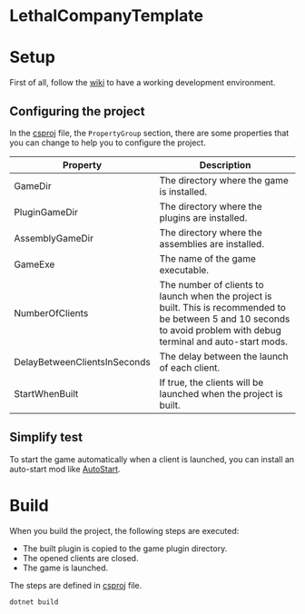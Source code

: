 # LethalCompanyTemplate

# Setup

First of all, follow the [wiki](https://lethal.wiki/dev/initial-setup) to have a working development environment.

## Configuring the project

In the [csproj](LethalCompanyTemplate/LethalCompanyTemplate.csproj) file,
the `PropertyGroup` section, there are some properties that you can change to help you to configure the project.

| Property                     | Description                                                                                                                                                             |
|------------------------------|-------------------------------------------------------------------------------------------------------------------------------------------------------------------------|
| GameDir                      | The directory where the game is installed.                                                                                                                              |
| PluginGameDir                | The directory where the plugins are installed.                                                                                                                          |
| AssemblyGameDir              | The directory where the assemblies are installed.                                                                                                                       |
| GameExe                      | The name of the game executable.                                                                                                                                        |
| NumberOfClients              | The number of clients to launch when the project is built. This is recommended to be between 5 and 10 seconds to avoid problem with debug terminal and auto-start mods. |
| DelayBetweenClientsInSeconds | The delay between the launch of each client.                                                                                                                            |
| StartWhenBuilt               | If true, the clients will be launched when the project is built.                                                                                                        |

## Simplify test

To start the game automatically when a client is launched, you can install an auto-start mod
like [AutoStart](https://thunderstore.io/c/lethal-company/p/qwbarch/AutoStart/).

# Build

When you build the project, the following steps are executed:
- The built plugin is copied to the game plugin directory.
- The opened clients are closed.
- The game is launched.

The steps are defined in [csproj](LethalCompanyTemplate/LethalCompanyTemplate.csproj) file.

```bash
dotnet build
```

